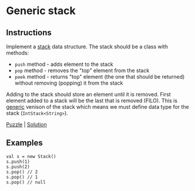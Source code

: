 # Generic stack

## Instructions

Implement a [stack](https://en.wikipedia.org/wiki/Stack) data structure. The stack should be a class with methods:
- `push` method - adds element to the stack
- `pop` method - removes the "top" element from the stack
- `peek` method - returns "top" element (the one that should be returned) without removing (popping) it from the stack

Adding to the stack should store an element until it is removed. First element added to a stack will be the last that is
removed (FILO). This is [generic](https://kotlinlang.org/docs/reference/generics.html) venison of the stack which means
we must define data type for the stack (`IntStack<String>`).

[Puzzle](Stack.kt) | [Solution](StackSolution.kt)

## Examples

```
val s = new Stack()
s.push(1)
s.push(2)
s.pop() // 2
s.pop() // 1
s.pop() // null
```

